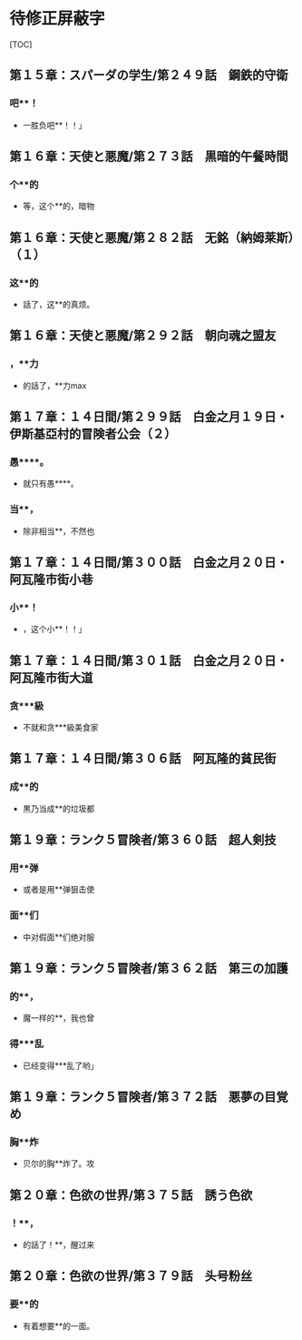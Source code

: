 # 待修正屏蔽字

[TOC]

## 第１５章：スパーダの学生/第２４９話　鋼鉄的守衛

### 吧**！

- 一胜负吧**！！」


## 第１６章：天使と悪魔/第２７３話　黒暗的午餐時間

### 个**的

- 等，这个**的，暗物


## 第１６章：天使と悪魔/第２８２話　无銘（納姆莱斯）（１）

### 这**的

- 話了，这**的真烦。


## 第１６章：天使と悪魔/第２９２話　朝向魂之盟友

### ，**力

- 的話了，**力max


## 第１７章：１４日間/第２９９話　白金之月１９日・伊斯基亞村的冒険者公会（２）

### 愚****。

- 就只有愚****。

### 当**，

- 除非相当**，不然也


## 第１７章：１４日間/第３００話　白金之月２０日・阿瓦隆市街小巷

### 小**！

- ，这个小**！！」


## 第１７章：１４日間/第３０１話　白金之月２０日・阿瓦隆市街大道

### 贪***級

- 不就和贪***級美食家


## 第１７章：１４日間/第３０６話　阿瓦隆的貧民街

### 成**的

- 黒乃当成**的垃圾都


## 第１９章：ランク５冒険者/第３６０話　超人剣技

### 用**弹

- 或者是用**弹狙击使

### 面**们

- 中对假面**们绝对服


## 第１９章：ランク５冒険者/第３６２話　第三の加護

### 的**，

- 魔一样的**，我也曾

### 得***乱

- 已经变得***乱了哟」


## 第１９章：ランク５冒険者/第３７２話　悪夢の目覚め

### 胸**炸

- 贝尔的胸**炸了。攻


## 第２０章：色欲の世界/第３７５話　誘う色欲

### ！**，

- 的話了！**，醒过来


## 第２０章：色欲の世界/第３７９話　头号粉丝

### 要**的

- 有着想要**的一面。
